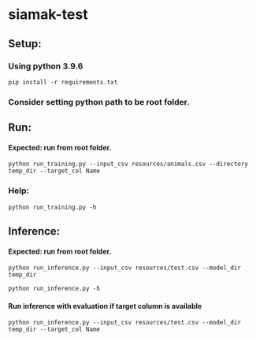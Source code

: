 # siamak-test

## Setup:
### Using python 3.9.6
```
pip install -r requirements.txt
```

### Consider setting python path to be root folder.


## Run:
#### Expected: run from root folder.

```
python run_training.py --input_csv resources/animals.csv --directory temp_dir --target_col Name
```

### Help:
```commandline 
python run_training.py -h
```

## Inference:
#### Expected: run from root folder.
```
python run_inference.py --input_csv resources/test.csv --model_dir temp_dir 
```

```commandline 
python run_inference.py -h
```


#### Run inference with evaluation if target column is available
```
python run_inference.py --input_csv resources/test.csv --model_dir temp_dir --target_col Name
```
